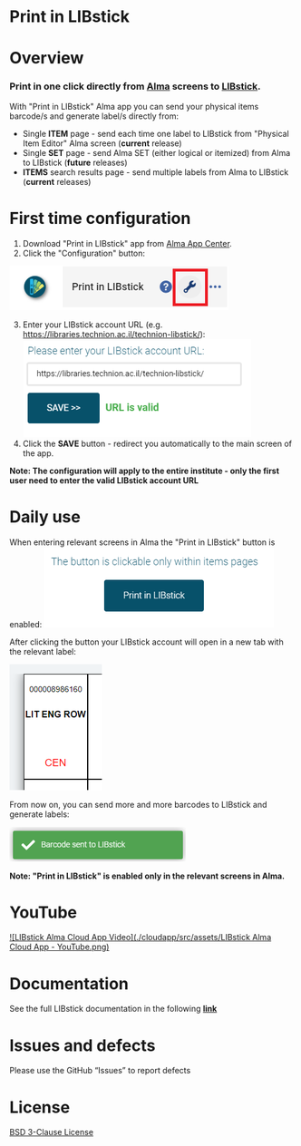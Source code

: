 # Print in LIBstick

# Overview
### Print in one click directly from [Alma](https://www.exlibrisgroup.com/products/alma-library-services-platform/) screens to [LIBstick](https://libraries.technion.ac.il/libstick).

With "Print in LIBstick" Alma app you can send your physical items barcode/s and generate label/s directly from:
* Single **ITEM** page - send each time one label to LIBstick from "Physical Item Editor" Alma screen (**current** release)
* Single **SET** page - send Alma SET (either logical or itemized) from Alma to LIBstick (**future** releases)
* **ITEMS** search results page - send multiple labels from Alma to LIBstick (**current** releases)

# First time configuration
1. Download "Print in LIBstick" app from [Alma App Center](https://developers.exlibrisgroup.com/appcenter/).
2. Click the "Configuration" button:







![Config Button](./cloudapp/src/assets/config_btn.png)


3. Enter your LIBstick account URL (e.g. https://libraries.technion.ac.il/technion-libstick/):
![Config Screen](./cloudapp/src/assets/config_screen.png)
4. Click the **SAVE** button - redirect you automatically to the main screen of the app.

**Note: The configuration will apply to the entire institute - only the first user need to enter the valid LIBstick account URL**

# Daily use
When entering relevant screens in Alma the "Print in LIBstick" button is enabled:
![Print in LIBstick button is enabled](./cloudapp/src/assets/Print_in_LIBstick_button_is_enabled.png)

After clicking the button your LIBstick account will open in a new tab with the relevant label:

![Label in LIBstick](./cloudapp/src/assets/Label_in_LIBstick.png)


From now on, you can send more and more barcodes to LIBstick and generate labels:


![Sent to LIBstick message](./cloudapp/src/assets/Barcode_sent_to_LIBstick_message.png)

**Note: "Print in LIBstick" is enabled only in the relevant screens in Alma.**

# YouTube
[![LIBstick Alma Cloud App Video](./cloudapp/src/assets/LIBstick Alma Cloud App - YouTube.png)](https://www.youtube.com/watch?v=JJKIILM2c2Q)

# Documentation
See the full LIBstick documentation in the following **[link](https://libraries.technion.ac.il/technion-libstick/wp-content/themes/technionlibraryemptytheme/libsticktemplate/doc/LIBstick_documentation.pdf)**

# Issues and defects
Please use the GitHub “Issues” to report defects

# License
[BSD 3-Clause License](./LICENSE)
